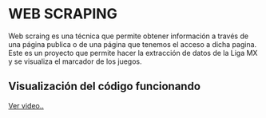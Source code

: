 # WEB SCRAPING

Web scraing es una técnica que permite obtener información a través de una página publica o de una página que tenemos el acceso a dicha pagina. Este es un proyecto que permite hacer la extracción de datos de la Liga MX y se visualiza el marcador de los juegos.

## Visualización del código funcionando

[Ver video..](https://drive.google.com/file/d/17oLhMqgQYsYmh08s7fo26nh_-eBUHMjk/view?usp=drive_link)
